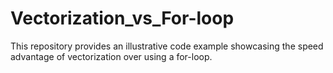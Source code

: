 # Vectorization_vs_For-loop
This repository provides an illustrative code example showcasing the speed advantage of vectorization over using a for-loop.
